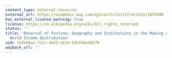 ```yaml
---
content_type: external-resource
external_url: https://academic.oup.com/qje/article/117/4/1231/1875948
has_external_license_warning: true
license: https://en.wikipedia.org/wiki/All_rights_reserved
status: ''
title: 'Reversal of Fortune: Geography and Institutions in the Making of the Modern
  World Income Distribution'
uid: fe2b60a1-711c-4e25-a11e-53e74bed0279
wayback_url: ''
---
```

